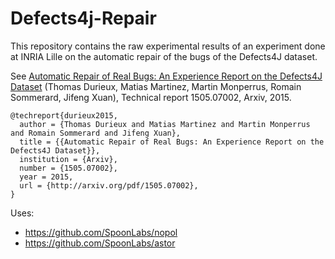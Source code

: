 # Defects4j-Repair

This repository contains the raw experimental results of an experiment done at INRIA Lille on the automatic repair of the bugs of the Defects4J dataset.

See 
[Automatic Repair of Real Bugs: An Experience Report on the Defects4J Dataset](http://arxiv.org/pdf/1505.07002) (Thomas Durieux, Matias Martinez, Martin Monperrus, Romain Sommerard, Jifeng Xuan), Technical report 1505.07002, Arxiv, 2015.

```
@techreport{durieux2015,
  author = {Thomas Durieux and Matias Martinez and Martin Monperrus and Romain Sommerard and Jifeng Xuan},
  title = {{Automatic Repair of Real Bugs: An Experience Report on the Defects4J Dataset}},
  institution = {Arxiv},
  number = {1505.07002},
  year = 2015,
  url = {http://arxiv.org/pdf/1505.07002},
}
```
Uses:

* https://github.com/SpoonLabs/nopol
* https://github.com/SpoonLabs/astor

